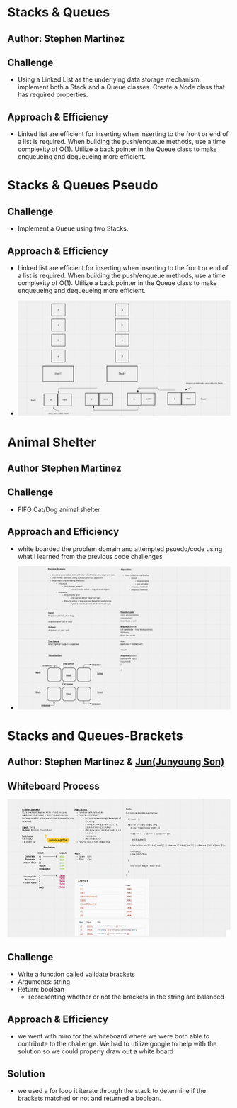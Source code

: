 # Stacks & Queues

## Author: Stephen Martinez

## Challenge

* Using a Linked List as the underlying data storage mechanism, implement both a Stack and a Queue classes. Create a Node class that has required properties.

## Approach & Efficiency

* Linked list are efficient for inserting when inserting to the front or end of a list is required. When building the push/enqueue methods, use a time complexity of O(1). Utilize a back pointer in the Queue class to make enqueueing and dequeueing more efficient.

# Stacks & Queues Pseudo

## Challenge

* Implement a Queue using two Stacks.

## Approach & Efficiency

* Linked list are efficient for inserting when inserting to the front or end of a list is required. When building the push/enqueue methods, use a time complexity of O(1). Utilize a back pointer in the Queue class to make enqueueing and dequeueing more efficient.

* ![Stacks&Queues](/assets/stacks-queues.png)

# Animal Shelter

## Author Stephen Martinez

## Challenge

* FIFO Cat/Dog animal shelter

## Approach and Efficiency

* white boarded the problem domain and attempted psuedo/code using what I learned from the previous code challenges

* ![Animal Shelter](/assets/animal-shelter.png)

# Stacks and Queues-Brackets

## Author: Stephen Martinez & [Jun(Junyoung Son)](https://github.com/Junyoungson808)

## Whiteboard Process

![Brackets](/assets/brackets.png)

## Challenge

* Write a function called validate brackets
* Arguments: string
* Return: boolean
  * representing whether or not the brackets in the string are balanced

## Approach & Efficiency

* we went with miro for the whiteboard where we were both able to contribute to the challenge.  We had to utilize google to help with the solution so we could properly draw out a white board

## Solution

* we used a for loop it iterate through the stack to determine if the brackets matched or not and returned a boolean.
